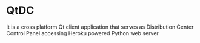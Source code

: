 QtDC
====

It is a cross platform Qt client application that serves as Distribution Center Control Panel accessing Heroku powered Python web server
